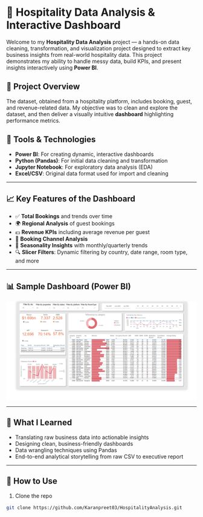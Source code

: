 # 🏨 Hospitality Data Analysis & Interactive Dashboard

Welcome to my **Hospitality Data Analysis** project — a hands-on data cleaning, transformation, and visualization project designed to extract key business insights from real-world hospitality data. This project demonstrates my ability to handle messy data, build KPIs, and present insights interactively using **Power BI**.

## 📂 Project Overview

The dataset, obtained from a hospitality platform, includes booking, guest, and revenue-related data. My objective was to clean and explore the dataset, and then deliver a visually intuitive **dashboard** highlighting performance metrics.

## 🔧 Tools & Technologies

- **Power BI**: For creating dynamic, interactive dashboards
- **Python (Pandas)**: For initial data cleaning and transformation
- **Jupyter Notebook**: For exploratory data analysis (EDA)
- **Excel/CSV**: Original data format used for import and cleaning

---

## 📈 Key Features of the Dashboard

- ✅ **Total Bookings** and trends over time  
- 🌍 **Regional Analysis** of guest bookings  
- 💵 **Revenue KPIs** including average revenue per guest  
- 🛌 **Booking Channel Analysis**  
- 📅 **Seasonality Insights** with monthly/quarterly trends  
- 🔍 **Slicer Filters**: Dynamic filtering by country, date range, room type, and more

---

## 📊 Sample Dashboard (Power BI)


![Dashboard Preview](dashboard_preview.png)

---

## 🚀 What I Learned

- Translating raw business data into actionable insights
- Designing clean, business-friendly dashboards
- Data wrangling techniques using Pandas
- End-to-end analytical storytelling from raw CSV to executive report

---

## 📌 How to Use

1. Clone the repo  
```bash
git clone https://github.com/Karanpreet03/HospitalityAnalysis.git
